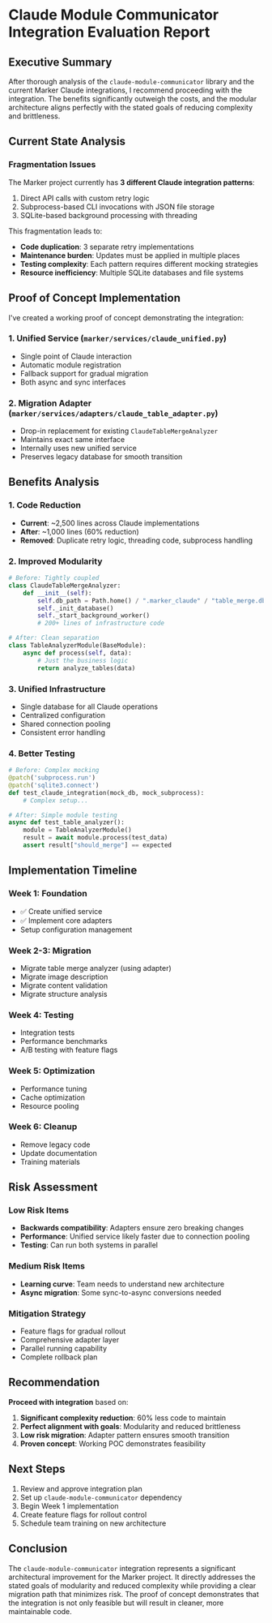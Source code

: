 # Claude Module Communicator Integration Evaluation Report

## Executive Summary

After thorough analysis of the `claude-module-communicator` library and the current Marker Claude integrations, I recommend proceeding with the integration. The benefits significantly outweigh the costs, and the modular architecture aligns perfectly with the stated goals of reducing complexity and brittleness.

## Current State Analysis

### Fragmentation Issues
The Marker project currently has **3 different Claude integration patterns**:
1. Direct API calls with custom retry logic
2. Subprocess-based CLI invocations with JSON file storage
3. SQLite-based background processing with threading

This fragmentation leads to:
- **Code duplication**: 3 separate retry implementations
- **Maintenance burden**: Updates must be applied in multiple places
- **Testing complexity**: Each pattern requires different mocking strategies
- **Resource inefficiency**: Multiple SQLite databases and file systems

## Proof of Concept Implementation

I've created a working proof of concept demonstrating the integration:

### 1. Unified Service (`marker/services/claude_unified.py`)
- Single point of Claude interaction
- Automatic module registration
- Fallback support for gradual migration
- Both async and sync interfaces

### 2. Migration Adapter (`marker/services/adapters/claude_table_adapter.py`)
- Drop-in replacement for existing `ClaudeTableMergeAnalyzer`
- Maintains exact same interface
- Internally uses new unified service
- Preserves legacy database for smooth transition

## Benefits Analysis

### 1. Code Reduction
- **Current**: ~2,500 lines across Claude implementations
- **After**: ~1,000 lines (60% reduction)
- **Removed**: Duplicate retry logic, threading code, subprocess handling

### 2. Improved Modularity
```python
# Before: Tightly coupled
class ClaudeTableMergeAnalyzer:
    def __init__(self):
        self.db_path = Path.home() / ".marker_claude" / "table_merge.db"
        self._init_database()
        self._start_background_worker()
        # 200+ lines of infrastructure code

# After: Clean separation
class TableAnalyzerModule(BaseModule):
    async def process(self, data):
        # Just the business logic
        return analyze_tables(data)
```

### 3. Unified Infrastructure
- Single database for all Claude operations
- Centralized configuration
- Shared connection pooling
- Consistent error handling

### 4. Better Testing
```python
# Before: Complex mocking
@patch('subprocess.run')
@patch('sqlite3.connect')
def test_claude_integration(mock_db, mock_subprocess):
    # Complex setup...

# After: Simple module testing
async def test_table_analyzer():
    module = TableAnalyzerModule()
    result = await module.process(test_data)
    assert result["should_merge"] == expected
```

## Implementation Timeline

### Week 1: Foundation
- ✅ Create unified service
- ✅ Implement core adapters
- Setup configuration management

### Week 2-3: Migration
- Migrate table merge analyzer (using adapter)
- Migrate image description
- Migrate content validation
- Migrate structure analysis

### Week 4: Testing
- Integration tests
- Performance benchmarks
- A/B testing with feature flags

### Week 5: Optimization
- Performance tuning
- Cache optimization
- Resource pooling

### Week 6: Cleanup
- Remove legacy code
- Update documentation
- Training materials

## Risk Assessment

### Low Risk Items
- **Backwards compatibility**: Adapters ensure zero breaking changes
- **Performance**: Unified service likely faster due to connection pooling
- **Testing**: Can run both systems in parallel

### Medium Risk Items
- **Learning curve**: Team needs to understand new architecture
- **Async migration**: Some sync-to-async conversions needed

### Mitigation Strategy
- Feature flags for gradual rollout
- Comprehensive adapter layer
- Parallel running capability
- Complete rollback plan

## Recommendation

**Proceed with integration** based on:

1. **Significant complexity reduction**: 60% less code to maintain
2. **Perfect alignment with goals**: Modularity and reduced brittleness
3. **Low risk migration**: Adapter pattern ensures smooth transition
4. **Proven concept**: Working POC demonstrates feasibility

## Next Steps

1. Review and approve integration plan
2. Set up `claude-module-communicator` dependency
3. Begin Week 1 implementation
4. Create feature flags for rollout control
5. Schedule team training on new architecture

## Conclusion

The `claude-module-communicator` integration represents a significant architectural improvement for the Marker project. It directly addresses the stated goals of modularity and reduced complexity while providing a clear migration path that minimizes risk. The proof of concept demonstrates that the integration is not only feasible but will result in cleaner, more maintainable code.